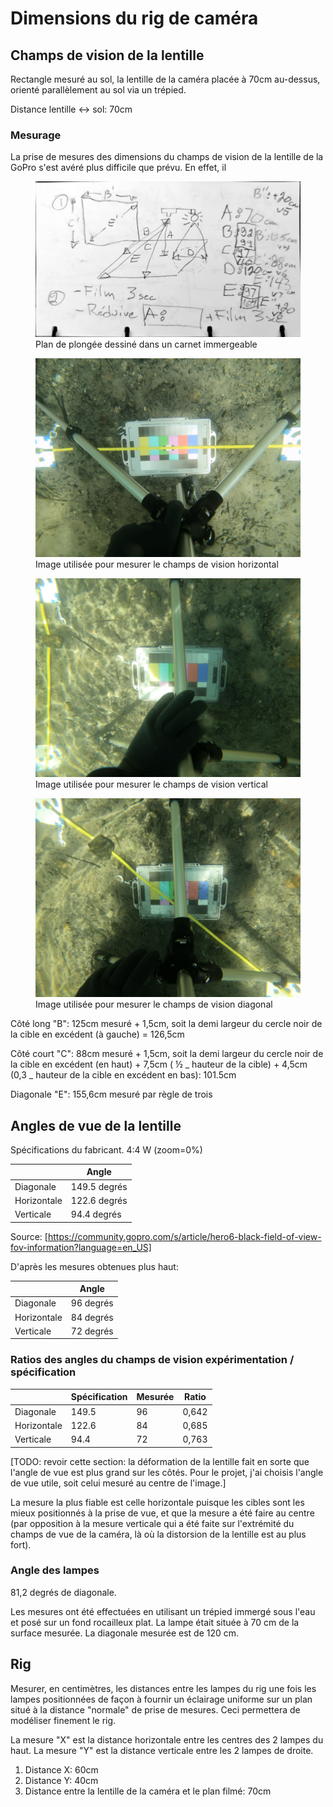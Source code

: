 # Dimensions du rig de caméra

## Champs de vision de la lentille

Rectangle mesuré au sol, la lentille de la caméra placée à 70cm au-dessus, orienté parallèlement au sol via un trépied.

Distance lentille &lt;-&gt; sol: 70cm

### Mesurage

La prise de mesures des dimensions du champs de vision de la lentille de la GoPro s'est avéré plus difficile que prévu. En effet, il

<figure>
    <img src="./assets/plan-plongee-champs-vision.webp" alt="Plan de plongée dessiné dans un carnet immergeable" width="500" />
    <figcaption>Plan de plongée dessiné dans un carnet immergeable</figcaption>
</figure>

<figure>
    <img src="./assets/mesurage-champ-vision-GoPro-horizontal.webp" alt="Image utilisée pour mesurer le champs de vision horizontal" width="500" />
    <figcaption>Image utilisée pour mesurer le champs de vision horizontal</figcaption>
</figure>

<figure>
    <img src="./assets/mesurage-champ-vision-GoPro-vertical.webp" alt="Image utilisée pour mesurer le champs de vision vertical" width="500" />
    <figcaption>Image utilisée pour mesurer le champs de vision vertical</figcaption>
</figure>

<figure>
    <img src="./assets/mesurage-champ-vision-GoPro-diagonal.webp" alt="Image utilisée pour mesurer le champs de vision diagonal" width="500" />
    <figcaption>Image utilisée pour mesurer le champs de vision diagonal</figcaption>
</figure>

Côté long "B": 125cm mesuré + 1,5cm, soit la demi largeur du cercle noir de la cible en excédent (à gauche) = 126,5cm

Côté court "C": 88cm mesuré + 1,5cm, soit la demi largeur du cercle noir de la cible en excédent (en haut) + 7,5cm ( ½ _ hauteur de la cible) + 4,5cm (0,3 _ hauteur de la cible en excédent en bas): 101.5cm

Diagonale "E": 155,6cm mesuré par règle de trois

## Angles de vue de la lentille

Spécifications du fabricant. 4:4 W (zoom=0%)

|             | Angle        |
| ----------- | ------------ |
| Diagonale   | 149.5 degrés |
| Horizontale | 122.6 degrés |
| Verticale   | 94.4 degrés  |

Source: [https://community.gopro.com/s/article/hero6-black-field-of-view-fov-information?language=en_US]

D'après les mesures obtenues plus haut:

|             | Angle     |
| ----------- | --------- |
| Diagonale   | 96 degrés |
| Horizontale | 84 degrés |
| Verticale   | 72 degrés |

### Ratios des angles du champs de vision expérimentation / spécification

|             | Spécification | Mesurée | Ratio |
| ----------- | ------------- | ------- | ----- |
| Diagonale   | 149.5         | 96      | 0,642 |
| Horizontale | 122.6         | 84      | 0,685 |
| Verticale   | 94.4          | 72      | 0,763 |

[TODO: revoir cette section: la déformation de la lentille fait en sorte que l'angle de vue est plus grand sur les côtés. Pour le projet, j'ai choisis l'angle de vue utile, soit celui mesuré au centre de l'image.]

La mesure la plus fiable est celle horizontale puisque les cibles sont les mieux positionnés à la prise de vue, et que la mesure a été faire au centre (par opposition à la mesure verticale qui a été faite sur l'extrémité du champs de vue de la caméra, là où la distorsion de la lentille est au plus fort).

### Angle des lampes

81,2 degrés de diagonale.

Les mesures ont été effectuées en utilisant un trépied immergé sous l'eau et posé sur un fond rocailleux plat. La lampe était située à 70 cm de la surface mesurée. La diagonale mesurée est de 120 cm.

## Rig

Mesurer, en centimètres, les distances entre les lampes du rig une fois les lampes positionnées de façon à fournir un éclairage uniforme sur un plan situé à la distance "normale" de prise de mesures. Ceci permettera de modéliser finement le rig.

La mesure "X" est la distance horizontale entre les centres des 2 lampes du haut. La mesure "Y" est la distance verticale entre les 2 lampes de droite.

1. Distance X: 60cm
2. Distance Y: 40cm
3. Distance entre la lentille de la caméra et le plan filmé: 70cm
